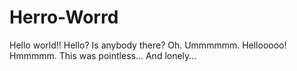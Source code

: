 # Herro-Worrd
Hello world!!
Hello?
Is anybody there?
Oh.
Ummmmmm.
Hellooooo!
Hmmmmm.
This was pointless...
And lonely...
